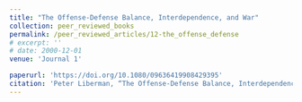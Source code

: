 ```yaml
---
title: "The Offense-Defense Balance, Interdependence, and War"
collection: peer_reviewed_books
permalink: /peer_reviewed_articles/12-the_offense_defense
# excerpt: ''
# date: 2000-12-01
venue: 'Journal 1'

paperurl: 'https://doi.org/10.1080/09636419908429395'
citation: 'Peter Liberman, “The Offense-Defense Balance, Interdependence, and War,” <i>Security Studies</i>, Vol. 9, No. 1/2 (Autumn 1999–Winter 2000): 59–91. Reprinted in <i>Power and the Purse: The Political Economy of National Security</i>, eds. Jean-Marc F. Blanchard, Edward D. Mansfield, and Norrin M. Ripsman (Portland, OR and London: Frank Cass, 2000), 59–91'
---
```


<!-- [Download paper here](http://academicpages.github.io/files/paper1.pdf) -->

<!-- Recommended citation: Your Name, You. (2009). "Paper Title Number 1." <i>Journal 1</i>. 1(1). -->
